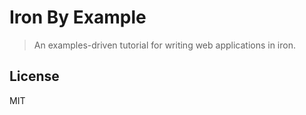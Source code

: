 # Iron By Example

> An examples-driven tutorial for writing web applications in iron.

## License

MIT

